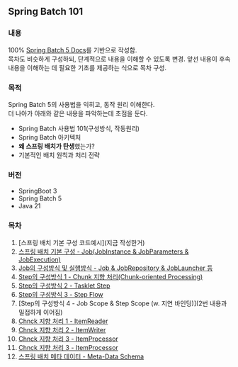 ## Spring Batch 101

### 내용
100% [Spring Batch 5 Docs](https://docs.spring.io/spring-batch/reference)를 기반으로 작성함.  
목차도 비슷하게 구성하되, 단계적으로 내용을 이해할 수 있도록 변경. 앞선 내용이 후속 내용을 이해하는 데 필요한 기초를 제공하는 식으로 목차 구성.


### 목적
Spring Batch 5의 사용법을 익히고, 동작 원리 이해한다.    
더 나아가 아래와 같은 내용을 파악하는데 초점을 둔다.  
- Spring Batch 사용법 101(구성방식, 작동원리)
- Spring Batch 아키텍처
- **왜 스프링 배치가 탄생**했는가?  
- 기본적인 배치 원칙과 처리 전략


### 버전
- SpringBoot 3
- Spring Batch 5
- Java 21

### 목차
1. [스프링 배치 기본 구성 코드예시](지금 작성한거)
2. [스프링 배치 기본 구성 - Job(JobInstance & JobParameters & JobExecution)](https://docs.spring.io/spring-batch/reference/domain.html#stepexecution)
3. [Job의 구성방식 및 실행방식 - Job & JobRepository & JobLauncher 등]()
4. [Step의 구성방식 1 - Chunk 지향 처리(Chunk-oriented Processing)]()
5. [Step의 구성방식 2 - Tasklet Step]()
6. [Step의 구성방식 3 - Step Flow]()
7. [Step의 구성방식 4 - Job Scope & Step Scope (w. 지연 바인딩)](2번 내용과 밀접하게 이어짐)
8. [Chnck 지향 처리 1 - ItemReader]()
9. [Chnck 지향 처리 2 - ItemWriter]()
10. [Chnck 지향 처리 3 - ItemProcessor]()
11. [Chnck 지향 처리 3 - ItemProcessor]()
12. [스프링 배치 메타 데이터 - Meta-Data Schema]()



